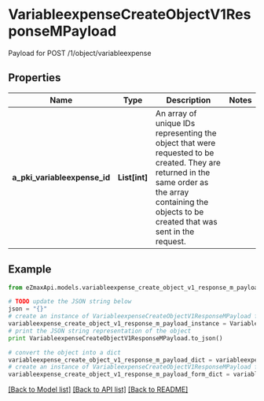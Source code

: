 # VariableexpenseCreateObjectV1ResponseMPayload

Payload for POST /1/object/variableexpense

## Properties

Name | Type | Description | Notes
------------ | ------------- | ------------- | -------------
**a_pki_variableexpense_id** | **List[int]** | An array of unique IDs representing the object that were requested to be created.  They are returned in the same order as the array containing the objects to be created that was sent in the request. | 

## Example

```python
from eZmaxApi.models.variableexpense_create_object_v1_response_m_payload import VariableexpenseCreateObjectV1ResponseMPayload

# TODO update the JSON string below
json = "{}"
# create an instance of VariableexpenseCreateObjectV1ResponseMPayload from a JSON string
variableexpense_create_object_v1_response_m_payload_instance = VariableexpenseCreateObjectV1ResponseMPayload.from_json(json)
# print the JSON string representation of the object
print VariableexpenseCreateObjectV1ResponseMPayload.to_json()

# convert the object into a dict
variableexpense_create_object_v1_response_m_payload_dict = variableexpense_create_object_v1_response_m_payload_instance.to_dict()
# create an instance of VariableexpenseCreateObjectV1ResponseMPayload from a dict
variableexpense_create_object_v1_response_m_payload_form_dict = variableexpense_create_object_v1_response_m_payload.from_dict(variableexpense_create_object_v1_response_m_payload_dict)
```
[[Back to Model list]](../README.md#documentation-for-models) [[Back to API list]](../README.md#documentation-for-api-endpoints) [[Back to README]](../README.md)


